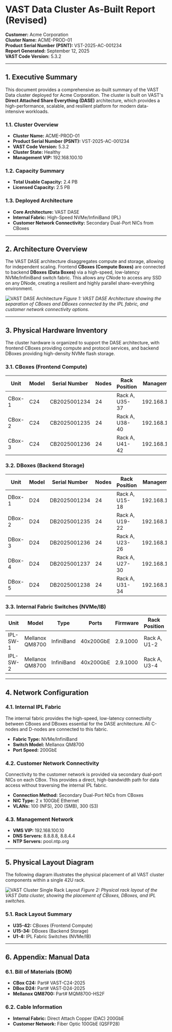 


# VAST Data Cluster As-Built Report (Revised)

**Customer:** Acme Corporation  
**Cluster Name:** ACME-PROD-01  
**Product Serial Number (PSNT):** VST-2025-AC-001234  
**Report Generated:** September 12, 2025  
**VAST Code Version:** 5.3.2  

---

## 1. Executive Summary

This document provides a comprehensive as-built summary of the VAST Data cluster deployed for Acme Corporation. The cluster is built on VAST's **Direct Attached Share Everything (DASE)** architecture, which provides a high-performance, scalable, and resilient platform for modern data-intensive workloads.

### 1.1. Cluster Overview

*   **Cluster Name:** ACME-PROD-01
*   **Product Serial Number (PSNT):** VST-2025-AC-001234
*   **VAST Code Version:** 5.3.2
*   **Cluster State:** Healthy
*   **Management VIP:** 192.168.100.10

### 1.2. Capacity Summary

*   **Total Usable Capacity:** 2.4 PB
*   **Licensed Capacity:** 2.5 PB

### 1.3. Deployed Architecture

*   **Core Architecture:** VAST DASE
*   **Internal Fabric:** High-Speed NVMe/InfiniBand (IPL)
*   **Customer Network Connectivity:** Secondary Dual-Port NICs from CBoxes

---

## 2. Architecture Overview

The VAST DASE architecture disaggregates compute and storage, allowing for independent scaling. Frontend **CBoxes (Compute Boxes)** are connected to backend **DBoxes (Data Boxes)** via a high-speed, low-latency NVMe/InfiniBand switch fabric. This allows any CNode to access any SSD on any DNode, creating a resilient and highly parallel share-everything environment.

![VAST DASE Architecture](/home/ubuntu/vast_dase_architecture_corrected.png)
*Figure 1: VAST DASE Architecture showing the separation of CBoxes and DBoxes connected by the IPL fabric, and customer network connectivity options.*




--- 

## 3. Physical Hardware Inventory

The cluster hardware is organized to support the DASE architecture, with frontend CBoxes providing compute and protocol services, and backend DBoxes providing high-density NVMe flash storage.

### 3.1. CBoxes (Frontend Compute)

| Unit   | Model | Serial Number | Nodes | Rack Position | Management IP  | Status  |
|--------|-------|---------------|-------|---------------|----------------|---------|
| CBox-1 | C24   | CB2025001234  | 24    | Rack A, U35-37 | 192.168.100.11 | Healthy |
| CBox-2 | C24   | CB2025001235  | 24    | Rack A, U38-40 | 192.168.100.12 | Healthy |
| CBox-3 | C24   | CB2025001236  | 24    | Rack A, U41-42 | 192.168.100.13 | Healthy |

### 3.2. DBoxes (Backend Storage)

| Unit   | Model | Serial Number | Nodes | Rack Position | Management IP  | Status  |
|--------|-------|---------------|-------|---------------|----------------|---------|
| DBox-1 | D24   | DB2025001234  | 24    | Rack A, U15-18 | 192.168.100.21 | Healthy |
| DBox-2 | D24   | DB2025001235  | 24    | Rack A, U19-22 | 192.168.100.22 | Healthy |
| DBox-3 | D24   | DB2025001236  | 24    | Rack A, U23-26 | 192.168.100.23 | Healthy |
| DBox-4 | D24   | DB2025001237  | 24    | Rack A, U27-30 | 192.168.100.24 | Healthy |
| DBox-5 | D24   | DB2025001238  | 24    | Rack A, U31-34 | 192.168.100.25 | Healthy |

### 3.3. Internal Fabric Switches (NVMe/IB)

| Unit      | Model          | Type      | Ports     | Firmware  | Rack Position | Role |
|-----------|----------------|-----------|-----------|-----------|---------------|------|
| IPL-SW-1  | Mellanox QM8700 | InfiniBand | 40x200GbE | 2.9.1000  | Rack A, U1-2  | Leaf |
| IPL-SW-2  | Mellanox QM8700 | InfiniBand | 40x200GbE | 2.9.1000  | Rack A, U3-4  | Leaf |

---

## 4. Network Configuration

### 4.1. Internal IPL Fabric

The internal fabric provides the high-speed, low-latency connectivity between CBoxes and DBoxes essential for the DASE architecture. All C-nodes and D-nodes are connected to this fabric.

*   **Fabric Type:** NVMe/InfiniBand
*   **Switch Model:** Mellanox QM8700
*   **Port Speed:** 200GbE

### 4.2. Customer Network Connectivity

Connectivity to the customer network is provided via secondary dual-port NICs on each CBox. This provides a direct, high-bandwidth path for data access without traversing the internal IPL fabric.

*   **Connection Method:** Secondary Dual-Port NICs from CBoxes
*   **NIC Type:** 2 x 100GbE Ethernet
*   **VLANs:** 100 (NFS), 200 (SMB), 300 (S3)

### 4.3. Management Network

*   **VMS VIP:** 192.168.100.10
*   **DNS Servers:** 8.8.8.8, 8.8.4.4
*   **NTP Servers:** pool.ntp.org




---

## 5. Physical Layout Diagram

The following diagram illustrates the physical placement of all VAST cluster components within a single 42U rack.

![VAST Cluster Single Rack Layout](/home/ubuntu/vast_rack_layout_corrected.png)
*Figure 2: Physical rack layout of the VAST Data cluster, showing the placement of CBoxes, DBoxes, and IPL switches.*

### 5.1. Rack Layout Summary

*   **U35-42:** CBoxes (Frontend Compute)
*   **U15-34:** DBoxes (Backend Storage)
*   **U1-4:** IPL Fabric Switches (NVMe/IB)

---

## 6. Appendix: Manual Data

### 6.1. Bill of Materials (BOM)

*   **CBox C24:** Part# VAST-C24-2025
*   **DBox D24:** Part# VAST-D24-2025
*   **Mellanox QM8700:** Part# MQM8700-HS2F

### 6.2. Cable Information

*   **Internal Fabric:** Direct Attach Copper (DAC) 200GbE
*   **Customer Network:** Fiber Optic 100GbE (QSFP28)




